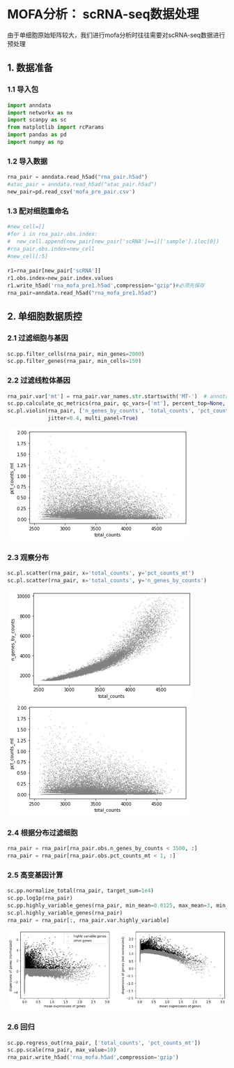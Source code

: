 # MOFA分析： scRNA-seq数据处理

由于单细胞原始矩阵较大，我们进行mofa分析时往往需要对scRNA-seq数据进行预处理

## 1. 数据准备

### 1.1 导入包

```python
import anndata
import networkx as nx
import scanpy as sc
from matplotlib import rcParams
import pandas as pd
import numpy as np
```

### 1.2 导入数据

```python
rna_pair = anndata.read_h5ad("rna_pair.h5ad")
#atac_pair = anndata.read_h5ad("atac_pair.h5ad")
new_pair=pd.read_csv('mofa_pre_pair.csv')
```

### 1.3 配对细胞重命名

```python
#new_cell=[]
#for i in rna_pair.obs.index:
#  new_cell.append(new_pair[new_pair['scRNA']==i]['sample'].iloc[0])
#rna_pair.obs.index=new_cell
#new_cell[:5]

r1=rna_pair[new_pair['scRNA']]
r1.obs.index=new_pair.index.values
r1.write_h5ad('rna_mofa_pre1.h5ad',compression="gzip")#必须先保存
rna_pair=anndata.read_h5ad("rna_mofa_pre1.h5ad")

```

## 2. 单细胞数据质控

### 2.1 过滤细胞与基因

```python
sc.pp.filter_cells(rna_pair, min_genes=2000)
sc.pp.filter_genes(rna_pair, min_cells=150)
```

### 2.2 过滤线粒体基因

```python
rna_pair.var['mt'] = rna_pair.var_names.str.startswith('MT-')  # annotate the group of mitochondrial genes as 'mt'
sc.pp.calculate_qc_metrics(rna_pair, qc_vars=['mt'], percent_top=None, log1p=False, inplace=True)
sc.pl.violin(rna_pair, ['n_genes_by_counts', 'total_counts', 'pct_counts_mt'],
             jitter=0.4, multi_panel=True)
```

![do3](https://raw.githubusercontent.com/Starlitnightly/bioinformatic_galaxy/master/img/do4.png)

### 2.3 观察分布

```python
sc.pl.scatter(rna_pair, x='total_counts', y='pct_counts_mt')
sc.pl.scatter(rna_pair, x='total_counts', y='n_genes_by_counts')
```

![do5](https://raw.githubusercontent.com/Starlitnightly/bioinformatic_galaxy/master/img/do5.png)![do4](https://raw.githubusercontent.com/Starlitnightly/bioinformatic_galaxy/master/img/do4.png)

### 2.4 根据分布过滤细胞

```python
rna_pair = rna_pair[rna_pair.obs.n_genes_by_counts < 3500, :]
rna_pair = rna_pair[rna_pair.obs.pct_counts_mt < 1, :]
```

### 2.5 高变基因计算

```python
sc.pp.normalize_total(rna_pair, target_sum=1e4)
sc.pp.log1p(rna_pair)
sc.pp.highly_variable_genes(rna_pair, min_mean=0.0125, max_mean=3, min_disp=0.5)
sc.pl.highly_variable_genes(rna_pair)
rna_pair = rna_pair[:, rna_pair.var.highly_variable]
```

![do6](mofa_3.assets\do6.png)

### 2.6 回归

```python
sc.pp.regress_out(rna_pair, ['total_counts', 'pct_counts_mt'])
sc.pp.scale(rna_pair, max_value=10)
rna_pair.write_h5ad('rna_mofa.h5ad',compression='gzip')
```


